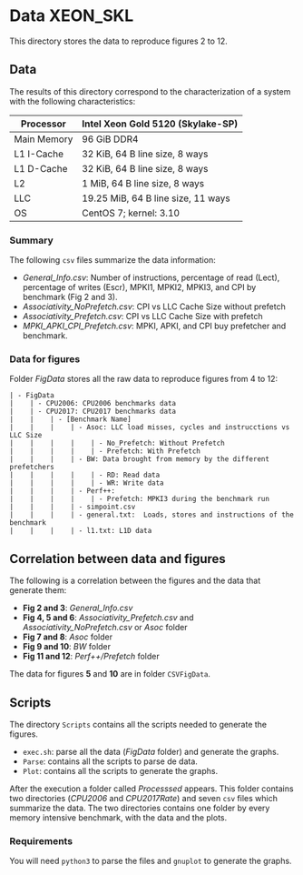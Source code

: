 # Data XEON\_SKL

This directory stores the data to reproduce figures 2 to 12.

## Data

The results of this directory correspond to the characterization of a system
with the following characteristics:

| Processor   | Intel Xeon Gold 5120 (Skylake-SP)  |
|-------------|------------------------------------|
| Main Memory | 96 GiB DDR4                        |
| L1 I-Cache  | 32 KiB, 64 B line size, 8 ways     |
| L1 D-Cache  | 32 KiB, 64 B line size, 8 ways     |
| L2          | 1 MiB, 64 B line size, 8 ways      |
| LLC         | 19.25 MiB, 64 B line size, 11 ways |
| OS          | CentOS 7; kernel: 3.10             |

### Summary

The following `csv` files summarize the data information:
- *General_Info.csv*: Number of instructions, percentage of read (Lect),
  percentage of writes (Escr), MPKI1, MPKI2, MPKI3, and CPI by benchmark (Fig 2
  and 3).
- *Associativity_NoPrefetch.csv*: CPI vs LLC Cache Size without prefetch
- *Associativity_Prefetch.csv*: CPI vs LLC Cache Size with prefetch
- *MPKI_APKI_CPI_Prefetch.csv*: MPKI, APKI, and CPI buy prefetcher and
  benchmark.

### Data for figures

Folder *FigData* stores all the raw data to reproduce figures from 4 to 12:

```
| - FigData
|    | - CPU2006: CPU2006 benchmarks data
|    | - CPU2017: CPU2017 benchmarks data
|    |    | - [Benchmark Name]
|    |    |    | - Asoc: LLC load misses, cycles and instrucctions vs LLC Size
|    |    |    |    | - No_Prefetch: Without Prefetch
|    |    |    |    | - Prefetch: With Prefetch
|    |    |    | - BW: Data brought from memory by the different prefetchers
|    |    |    |    | - RD: Read data
|    |    |    |    | - WR: Write data 
|    |    |    | - Perf++: 
|    |    |    |    | - Prefetch: MPKI3 during the benchmark run
|    |    |    | - simpoint.csv
|    |    |    | - general.txt:  Loads, stores and instructions of the benchmark
|    |    |    | - l1.txt: L1D data
```


## Correlation between data and figures

The following is a correlation between the figures and the data that generate
them:

- **Fig 2 and 3**: *General_Info.csv*
- **Fig 4, 5 and 6**: *Associativity_Prefetch.csv* and *Associativity_NoPrefetch.csv*
  or *Asoc* folder
- **Fig 7 and 8**: *Asoc* folder
- **Fig 9 and 10**: *BW* folder
- **Fig 11 and 12**: *Perf++/Prefetch* folder

The data for figures **5** and **10** are in folder `CSVFigData`.

## Scripts

The directory `Scripts` contains all the scripts needed to generate the
figures.

- `exec.sh`: parse all the data (*FigData* folder) and generate the graphs.
- `Parse`: contains all the scripts to parse de data.
- `Plot`: contains all the scripts to generate the graphs.

After the execution a folder called *Processsed* appears. This folder contains
two directories (*CPU2006* and *CPU2017Rate*) and seven `csv` files which
summarize the data. The two directories contains one folder by every memory
intensive benchmark, with the data and the plots.

### Requirements

You will need `python3` to parse the files and `gnuplot` to generate the graphs.
